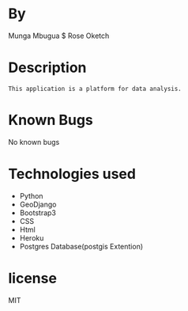 ###

# By
  Munga Mbugua $ Rose Oketch

# Description
    This application is a platform for data analysis. 

# Known Bugs
  No known bugs

# Technologies used
  * Python
  * GeoDjango
  * Bootstrap3
  * CSS
  * Html
  * Heroku
  * Postgres Database(postgis Extention)

# license
 MIT
